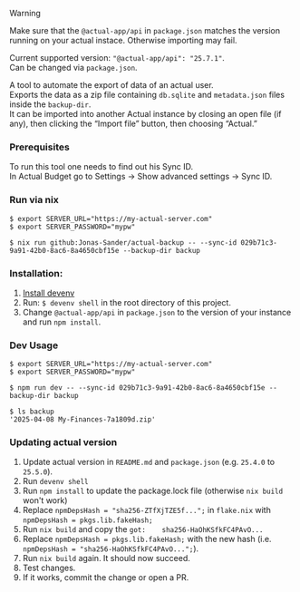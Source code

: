 > [!WARNING]  
> Make sure that the `@actual-app/api` in `package.json` matches the version running on your actual instace.
> Otherwise importing may fail.

Current supported version: `"@actual-app/api": "25.7.1"`.  
Can be changed via `package.json`.

A tool to automate the export of data of an actual user.  
Exports the data as a zip file containing `db.sqlite` and `metadata.json` files inside the `backup-dir`.  
It can be imported into another Actual instance by closing an open file (if any), then clicking the “Import file” button, then choosing “Actual.” 

### Prerequisites
To run this tool one needs to find out his Sync ID.  
In Actual Budget go to Settings → Show advanced settings → Sync ID.

### Run via nix
```
$ export SERVER_URL="https://my-actual-server.com"
$ export SERVER_PASSWORD="mypw"

$ nix run github:Jonas-Sander/actual-backup -- --sync-id 029b71c3-9a91-42b0-8ac6-8a4650cbf15e --backup-dir backup
```

### Installation:
1. [Install devenv](https://devenv.sh/getting-started/)
2. Run: `$ devenv shell` in the root directory of this project.
3. Change `@actual-app/api` in `package.json` to the version of your instance and run `npm install`.

### Dev Usage
```shell
$ export SERVER_URL="https://my-actual-server.com"
$ export SERVER_PASSWORD="mypw"

$ npm run dev -- --sync-id 029b71c3-9a91-42b0-8ac6-8a4650cbf15e --backup-dir backup

$ ls backup
'2025-04-08 My-Finances-7a1809d.zip'
```

### Updating actual version
1. Update actual version in `README.md` and `package.json` (e.g. `25.4.0` to `25.5.0`).
2. Run `devenv shell`
3. Run `npm install` to update the package.lock file (otherwise `nix build` won't work)
4. Replace `npmDepsHash = "sha256-ZTfXjTZE5f...";` in `flake.nix` with `npmDepsHash = pkgs.lib.fakeHash;`
5. Run `nix build` and copy the `got:    sha256-HaOhKSfkFC4PAvO...`
6. Replace `npmDepsHash = pkgs.lib.fakeHash;` with the new hash (i.e. `npmDepsHash = "sha256-HaOhKSfkFC4PAvO...";`).
7. Run `nix build` again. It should now succeed.
8. Test changes.
9. If it works, commit the change or open a PR.
